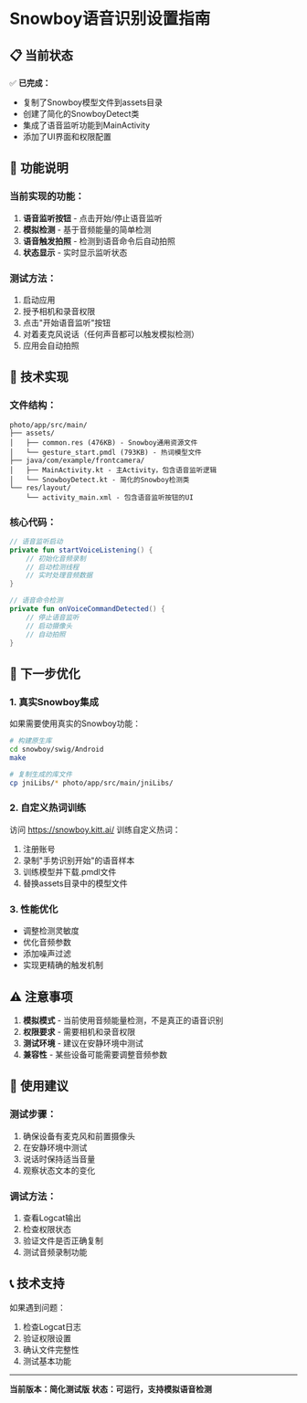 # Snowboy语音识别设置指南

## 📋 当前状态

✅ **已完成：**
- 复制了Snowboy模型文件到assets目录
- 创建了简化的SnowboyDetect类
- 集成了语音监听功能到MainActivity
- 添加了UI界面和权限配置

## 🎯 功能说明

### 当前实现的功能：
1. **语音监听按钮** - 点击开始/停止语音监听
2. **模拟检测** - 基于音频能量的简单检测
3. **语音触发拍照** - 检测到语音命令后自动拍照
4. **状态显示** - 实时显示监听状态

### 测试方法：
1. 启动应用
2. 授予相机和录音权限
3. 点击"开始语音监听"按钮
4. 对着麦克风说话（任何声音都可以触发模拟检测）
5. 应用会自动拍照

## 🔧 技术实现

### 文件结构：
```
photo/app/src/main/
├── assets/
│   ├── common.res (476KB) - Snowboy通用资源文件
│   └── gesture_start.pmdl (793KB) - 热词模型文件
├── java/com/example/frontcamera/
│   ├── MainActivity.kt - 主Activity，包含语音监听逻辑
│   └── SnowboyDetect.kt - 简化的Snowboy检测类
└── res/layout/
    └── activity_main.xml - 包含语音监听按钮的UI
```

### 核心代码：
```kotlin
// 语音监听启动
private fun startVoiceListening() {
    // 初始化音频录制
    // 启动检测线程
    // 实时处理音频数据
}

// 语音命令检测
private fun onVoiceCommandDetected() {
    // 停止语音监听
    // 启动摄像头
    // 自动拍照
}
```

## 🚀 下一步优化

### 1. 真实Snowboy集成
如果需要使用真实的Snowboy功能：

```bash
# 构建原生库
cd snowboy/swig/Android
make

# 复制生成的库文件
cp jniLibs/* photo/app/src/main/jniLibs/
```

### 2. 自定义热词训练
访问 https://snowboy.kitt.ai/ 训练自定义热词：
1. 注册账号
2. 录制"手势识别开始"的语音样本
3. 训练模型并下载.pmdl文件
4. 替换assets目录中的模型文件

### 3. 性能优化
- 调整检测灵敏度
- 优化音频参数
- 添加噪声过滤
- 实现更精确的触发机制

## ⚠️ 注意事项

1. **模拟模式** - 当前使用音频能量检测，不是真正的语音识别
2. **权限要求** - 需要相机和录音权限
3. **测试环境** - 建议在安静环境中测试
4. **兼容性** - 某些设备可能需要调整音频参数

## 🎯 使用建议

### 测试步骤：
1. 确保设备有麦克风和前置摄像头
2. 在安静环境中测试
3. 说话时保持适当音量
4. 观察状态文本的变化

### 调试方法：
1. 查看Logcat输出
2. 检查权限状态
3. 验证文件是否正确复制
4. 测试音频录制功能

## 📞 技术支持

如果遇到问题：
1. 检查Logcat日志
2. 验证权限设置
3. 确认文件完整性
4. 测试基本功能

---

**当前版本：简化测试版**
**状态：可运行，支持模拟语音检测** 